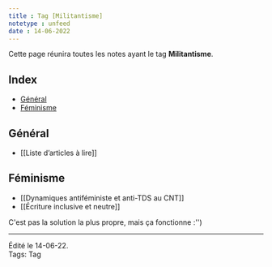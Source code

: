 ```yaml
---
title : Tag [Militantisme]
notetype : unfeed
date : 14-06-2022
---
```

Cette page réunira toutes les notes ayant le tag **Militantisme**.

## Index
<!-- TOC titleSize:2 tabSpaces:2 depthFrom:1 depthTo:3 withLinks:1 updateOnSave:1 orderedList:0 skip:1 title:0 charForUnorderedList:* -->
* [Général](#général)
* [Féminisme](#féminisme)
<!-- /TOC -->

## Général
- [[Liste d’articles à lire]]

## Féminisme
- [[Dynamiques antiféministe et anti-TDS au CNT]]
- [[Écriture inclusive et neutre]]


C'est pas la solution la plus propre, mais ça fonctionne :'')

-----
Édité le 14-06-22.  
Tags: Tag
